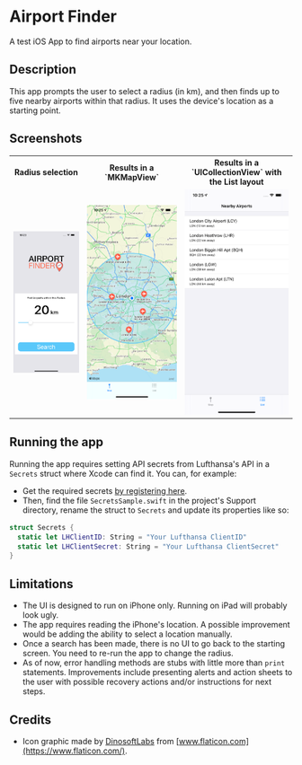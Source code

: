 # Airport Finder
A test iOS App to find airports near your location.

## Description
This app prompts the user to select a radius (in km), and then finds up to five nearby airports within that radius. 
It uses the device's location as a starting point.

## Screenshots
<table>
  <tr>
    <th>Radius selection</th>
    <th>Results in a `MKMapView`</th>
    <th>Results in a `UICollectionView` with the List layout</th>
  </tr>
  <tr>
    <td><img src="/Screenshots/RadiusScreen.png" alt="Radius selection view"></td>
    <td><img src="/Screenshots/ResultsMapView.png" alt="Results map view"></td>
    <td><img src="/Screenshots/ResultsListView.png" alt="Results list view"></td>
  </tr>
</table>

## Running the app
Running the app requires setting API secrets from Lufthansa's API in a `Secrets` struct where Xcode can find it. You can, for example:

- Get the required secrets [by registering here](https://developer.lufthansa.com/docs). 
- Then, find the file `SecretsSample.swift` in the project's Support directory, rename the struct to `Secrets` and update its properties like so:

```Swift
struct Secrets {
  static let LHClientID: String = "Your Lufthansa ClientID"
  static let LHClientSecret: String = "Your Lufthansa ClientSecret"
}
```

## Limitations
- The UI is designed to run on iPhone only. Running on iPad will probably look ugly.
- The app requires reading the iPhone's location. A possible improvement would be adding the ability to select a location manually.
- Once a search has been made, there is no UI to go back to the starting screen. You need to re-run the app to change the radius.
- As of now, error handling methods are stubs with little more than `print` statements. Improvements include presenting alerts and action sheets to the user with  possible recovery actions and/or instructions for next steps.

## Credits
- Icon graphic made by [DinosoftLabs](https://www.flaticon.com/authors/dinosoftlabs) from [www.flaticon.com](https://www.flaticon.com/).
